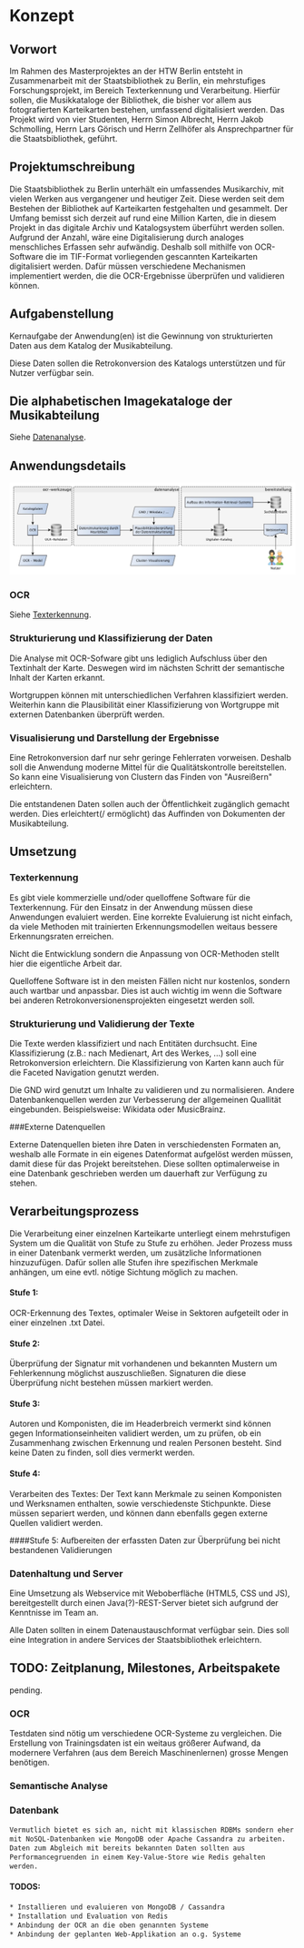 # Konzept

## Vorwort

Im Rahmen des Masterprojektes an der HTW Berlin entsteht in Zusammenarbeit mit der Staatsbibliothek zu Berlin, ein mehrstufiges Forschungsprojekt, im Bereich Texterkennung und Verarbeitung.
Hierfür sollen, die Musikkataloge der Bibliothek, die bisher vor allem aus fotografierten Karteikarten bestehen, umfassend digitalisiert werden.
Das Projekt wird von vier Studenten, Herrn Simon Albrecht, Herrn Jakob Schmolling, Herrn Lars Görisch und Herrn Zellhöfer  als Ansprechpartner für die Staatsbibliothek, geführt.

## Projektumschreibung

Die Staatsbibliothek zu Berlin unterhält ein umfassendes Musikarchiv, mit vielen Werken aus vergangener und heutiger Zeit. Diese werden seit dem Bestehen der Bibliothek auf Karteikarten festgehalten und gesammelt. Der Umfang bemisst sich derzeit auf rund eine Million Karten, die in diesem Projekt in das digitale Archiv und Katalogsystem überführt werden sollen. Aufgrund der Anzahl, wäre eine Digitalisierung durch analoges menschliches Erfassen sehr aufwändig.
Deshalb soll mithilfe von OCR-Software die im TIF-Format vorliegenden gescannten Karteikarten digitalisiert werden. Dafür müssen verschiedene Mechanismen implementiert werden, die die OCR-Ergebnisse überprüfen und validieren können.

## Aufgabenstellung

Kernaufgabe der Anwendung(en) ist die
Gewinnung von strukturierten Daten aus dem Katalog der Musikabteilung.

Diese Daten sollen die Retrokonversion des Katalogs
unterstützen und für Nutzer verfügbar sein.

## Die alphabetischen Imagekataloge der Musikabteilung

Siehe [Datenanalyse](/Datenanalyse.md).

## Anwendungsdetails
![Prozessübersicht](/bilder/grobkonzept2.jpg)

### OCR
Siehe [Texterkennung](/Texterkennung.md).

### Strukturierung und Klassifizierung der Daten
Die Analyse mit OCR-Sofware gibt uns lediglich Aufschluss über den
Textinhalt der Karte. Deswegen wird im nächsten Schritt der
semantische Inhalt der Karten erkannt.

Wortgruppen können mit unterschiedlichen Verfahren klassifiziert werden.
Weiterhin kann die Plausibilität einer Klassifizierung von Wortgruppe mit externen
Datenbanken überprüft werden.

### Visualisierung und Darstellung der Ergebnisse
Eine Retrokonversion darf nur sehr geringe Fehlerraten vorweisen.
Deshalb soll die Anwendung moderne Mittel für die Qualitätskontrolle bereitstellen.
So kann eine Visualisierung von Clustern das Finden von "Ausreißern" erleichtern.

Die entstandenen Daten sollen auch der Öffentlichkeit zugänglich gemacht werden.
Dies erleichtert(/ ermöglicht) das Auffinden von Dokumenten der Musikabteilung.

## Umsetzung

### Texterkennung
Es gibt viele kommerzielle und/oder quelloffene Software für die Texterkennung.
Für den Einsatz in der Anwendung müssen diese Anwendungen evaluiert werden.
Eine korrekte Evaluierung ist nicht einfach,
da viele Methoden mit trainierten Erkennungsmodellen weitaus bessere Erkennungsraten erreichen.

Nicht die Entwicklung sondern die Anpassung von OCR-Methoden stellt hier die eigentliche Arbeit dar.

Quelloffene Software ist in den meisten Fällen nicht nur kostenlos, sondern auch wartbar und anpassbar. Dies ist auch wichtig im wenn die Software bei anderen Retrokonversionensprojekten eingesetzt werden soll.


### Strukturierung und Validierung der Texte
Die Texte werden klassifiziert und nach Entitäten durchsucht.
Eine Klassifizierung (z.B.: nach Medienart, Art des Werkes, ...) soll eine Retrokonversion erleichtern.
Die Klassifizierung von Karten kann auch für die Faceted Navigation genutzt werden.

Die GND wird genutzt um Inhalte zu validieren und zu normalisieren.
Andere Datenbankenquellen werden zur Verbesserung der allgemeinen Quallität eingebunden.
Beispielsweise: Wikidata oder MusicBrainz.

###Externe Datenquellen

Externe Datenquellen bieten ihre Daten in verschiedensten Formaten an, weshalb alle Formate in ein eigenes Datenformat aufgelöst werden müssen, damit diese für das Projekt bereitstehen. Diese sollten optimalerweise in eine Datenbank geschrieben werden um dauerhaft zur Verfügung zu stehen.

## Verarbeitungsprozess
Die Verarbeitung einer einzelnen Karteikarte unterliegt einem mehrstufigen System um die Qualität von Stufe zu Stufe zu erhöhen.
Jeder Prozess muss in einer Datenbank vermerkt werden, um zusätzliche Informationen hinzuzufügen. Dafür sollen alle Stufen ihre spezifischen Merkmale anhängen, um eine evtl. nötige Sichtung möglich zu machen.

#### Stufe 1:
OCR-Erkennung des Textes, optimaler Weise in Sektoren aufgeteilt oder in einer einzelnen .txt Datei.

#### Stufe 2: 
Überprüfung der Signatur mit vorhandenen und bekannten Mustern um Fehlerkennung möglichst auszuschließen. Signaturen die diese Überprüfung nicht bestehen müssen markiert werden.

#### Stufe 3: 
Autoren und Komponisten, die im Headerbreich vermerkt sind können gegen Informationseinheiten validiert werden, um zu prüfen, ob ein Zusammenhang zwischen Erkennung und realen Personen besteht. Sind keine Daten zu finden, soll dies vermerkt werden.

#### Stufe 4: 
Verarbeiten des Textes: Der Text kann Merkmale zu seinen Komponisten und Werksnamen enthalten, sowie verschiedenste Stichpunkte. Diese müssen separiert werden, und können dann ebenfalls gegen externe Quellen validiert werden.

####Stufe 5: 
Aufbereiten der erfassten Daten zur Überprüfung bei nicht bestandenen Validierungen

### Datenhaltung und Server
Eine Umsetzung als Webservice mit Weboberfläche (HTML5, CSS und JS), bereitgestellt durch einen
Java(?)-REST-Server bietet sich aufgrund der Kenntnisse im Team an. 

Alle Daten sollten in einem Datenaustauschformat verfügbar sein.
Dies soll eine Integration in andere Services der Staatsbibliothek erleichtern.

## TODO: Zeitplanung, Milestones, Arbeitspakete
pending.

### OCR
Testdaten sind nötig um verschiedene OCR-Systeme zu vergleichen.
Die Erstellung von Trainingsdaten ist ein weitaus größerer Aufwand,
da modernere Verfahren (aus dem Bereich Maschinenlernen) grosse Mengen benötigen. 
### Semantische Analyse
### Datenbank

	Vermutlich bietet es sich an, nicht mit klassischen RDBMs sondern eher mit NoSQL-Datenbanken wie MongoDB oder Apache Cassandra zu arbeiten.
	Daten zum Abgleich mit bereits bekannten Daten sollten aus Performancegruenden in einem Key-Value-Store wie Redis gehalten werden.

#### TODOS:
	* Installieren und evaluieren von MongoDB / Cassandra
	* Installation und Evaluation von Redis
	* Anbindung der OCR an die oben genannten Systeme
	* Anbindung der geplanten Web-Applikation an o.g. Systeme
